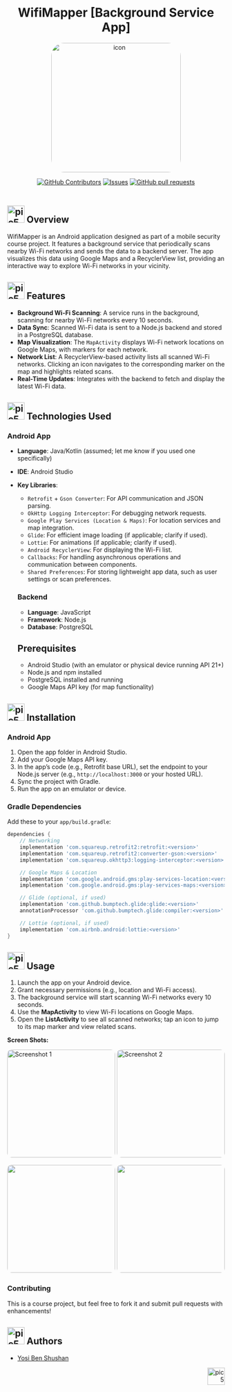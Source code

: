 <a id="readme-top"> </a>

<h1 align= center>WifiMapper [Background Service App]</h1>

<p align= center>
  <img src="https://github.com/user-attachments/assets/bd404a27-4bcc-4d00-91ae-5366ba6ba303" alt="icon" width="300" style="border-radius: 30px;">
</p>

<p align="center">
    <a href="https://github.com/yosibs/MobileSecurity-CourseProject/graphs/contributors"><img alt="GitHub Contributors" src="https://img.shields.io/github/contributors/yosibs/MobileSecurity-CourseProject" /></a>
    <a href="https://github.com/yosibs/github-readme-stats/issues"><img alt="Issues" src="https://img.shields.io/github/issues/yosibs/MobileSecurity-CourseProject?color=0088ff" /></a>
    <a href="https://github.com/yosibs/github-readme-stats/pulls"><img alt="GitHub pull requests" src="https://img.shields.io/github/issues-pr/yosibs/MobileSecurity-CourseProject?color=0088ff" /></a>
    <br />
    <br />
  </p>
    
  <h2><img src="https://github.com/YosiBs/Gotcha-App/assets/105666011/558f0957-6604-47a4-a202-66a02a2835e7" alt=pic5 width="40" height="40"> Overview</h2>
  <p>
  WifiMapper is an Android application designed as part of a mobile security course project. It features a background service that periodically scans nearby Wi-Fi networks and sends the data to a backend server. The app visualizes this data using Google Maps and a RecyclerView list, providing an interactive way to explore Wi-Fi networks in your vicinity.  
  </p>

<h2><img src="https://github.com/YosiBs/Pokemon-Escape-Mobile-Game/assets/105666011/008a508e-5484-46ba-be36-ac359d603f01" alt=pic5 width="40" height="40"> Features</h2>

- **Background Wi-Fi Scanning**: A service runs in the background, scanning for nearby Wi-Fi networks every 10 seconds.
- **Data Sync**: Scanned Wi-Fi data is sent to a Node.js backend and stored in a PostgreSQL database.
- **Map Visualization**: The `MapActivity` displays Wi-Fi network locations on Google Maps, with markers for each network.
- **Network List**: A RecyclerView-based activity lists all scanned Wi-Fi networks. Clicking an icon navigates to the corresponding marker on the map and highlights related scans.
- **Real-Time Updates**: Integrates with the backend to fetch and display the latest Wi-Fi data.

<h2><img src="https://github.com/YosiBs/Gotcha-App/assets/105666011/f09bd9dd-b5e2-4076-a617-fd71fe7deceb" alt=pic5 width="40" height="40"> Technologies Used</h2>

### Android App
- **Language**: Java/Kotlin (assumed; let me know if you used one specifically)
- **IDE**: Android Studio
- **Key Libraries**:
  - `Retrofit` + `Gson Converter`: For API communication and JSON parsing.
  - `OkHttp Logging Interceptor`: For debugging network requests.
  - `Google Play Services (Location & Maps)`: For location services and map integration.
  - `Glide`: For efficient image loading (if applicable; clarify if used).
  - `Lottie`: For animations (if applicable; clarify if used).
  - `Android RecyclerView`: For displaying the Wi-Fi list.
  - `Callbacks`: For handling asynchronous operations and communication between components.
  - `Shared Preferences`: For storing lightweight app data, such as user settings or scan preferences.


  ### Backend
  - **Language**: JavaScript
  - **Framework**: Node.js
  - **Database**: PostgreSQL
  
  ## Prerequisites
  - Android Studio (with an emulator or physical device running API 21+)
  - Node.js and npm installed
  - PostgreSQL installed and running
  - Google Maps API key (for map functionality)

<h2><img src="https://github.com/user-attachments/assets/4980fb42-e8b7-447c-86e9-007d8fb72644" alt=pic5 width="40" height="40"> Installation</h2>

### Android App
1. Open the app folder in Android Studio.
2. Add your Google Maps API key.
3. In the app’s code (e.g., Retrofit base URL), set the endpoint to your Node.js server (e.g., `http://localhost:3000` or your hosted URL).
4. Sync the project with Gradle.
5. Run the app on an emulator or device.

### Gradle Dependencies
Add these to your `app/build.gradle`:
```gradle
dependencies {
    // Networking
    implementation 'com.squareup.retrofit2:retrofit:<version>'
    implementation 'com.squareup.retrofit2:converter-gson:<version>'
    implementation 'com.squareup.okhttp3:logging-interceptor:<version>'

    // Google Maps & Location
    implementation 'com.google.android.gms:play-services-location:<version>'
    implementation 'com.google.android.gms:play-services-maps:<version>'

    // Glide (optional, if used)
    implementation 'com.github.bumptech.glide:glide:<version>'
    annotationProcessor 'com.github.bumptech.glide:compiler:<version>'

    // Lottie (optional, if used)
    implementation 'com.airbnb.android:lottie:<version>'
}
```

<h2><img src="https://github.com/YosiBs/Gotcha-App/assets/105666011/0c7e3507-e910-4ac4-b5e3-8c5d484fa682" alt=pic5 width="40" height="40"> Usage</h2>

1. Launch the app on your Android device.
2. Grant necessary permissions (e.g., location and Wi-Fi access).
3. The background service will start scanning Wi-Fi networks every 10 seconds.
4. Use the **MapActivity** to view Wi-Fi locations on Google Maps.
5. Open the **ListActivity** to see all scanned networks; tap an icon to jump to its map marker and view related scans.


<p><strong>Screen Shots:</strong></p>


<img src="https://github.com/user-attachments/assets/42b3480b-bbd5-4e5d-8084-1418a542246f" alt="Screenshot 1" width="250" style="border-radius: 10px;">
<img src="https://github.com/user-attachments/assets/de846b71-877e-4b9e-a52f-001489d82107" alt="Screenshot 2" width="250" style="border-radius: 10px;">
<p></p>
<img src="https://github.com/user-attachments/assets/07d05026-a9ca-4df4-9a15-a27840293555" width="250" style="border-radius: 10px;">
<img src="https://github.com/user-attachments/assets/e6fb26f3-6533-4ed9-9948-d24c1365de91" width="250" style="border-radius: 10px;">


### Contributing
This is a course project, but feel free to fork it and submit pull requests with enhancements!


<h2><img src="https://github.com/YosiBs/Gotcha-App/assets/105666011/9f5d6637-b1e1-4037-8f60-64388e5ab109" alt=pic5 width="40" height="40"> Authors</h2>
<ul>
    <li><a href="https://github.com/YosiBs">Yosi Ben Shushan</a></li>
</ul>


<p align="right"><a href="#readme-top"><img src="https://github.com/user-attachments/assets/5390781c-77bb-4f30-8403-1f46f14f9058" alt=pic5 width="40" height="40"></a></p>



